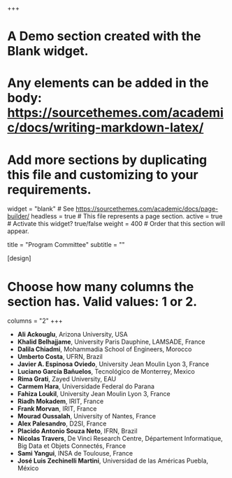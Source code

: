 +++
# A Demo section created with the Blank widget.
# Any elements can be added in the body: https://sourcethemes.com/academic/docs/writing-markdown-latex/
# Add more sections by duplicating this file and customizing to your requirements.

widget = "blank"  # See https://sourcethemes.com/academic/docs/page-builder/
headless = true  # This file represents a page section.
active = true  # Activate this widget? true/false
weight = 400  # Order that this section will appear.

title = "Program Committee"
subtitle = ""

[design]
  # Choose how many columns the section has. Valid values: 1 or 2.
  columns = "2"
+++

- **Ali Ackouglu**, Arizona University, USA
- **Khalid Belhajjame**, University Paris Dauphine, LAMSADE,  France
- **Dalila Chiadmi**,  Mohammadia School of Engineers, Morocco
- **Umberto Costa**, UFRN, Brazil
- **Javier A. Espinosa Oviedo**, University Jean Moulin Lyon 3, France
- **Luciano García Bañuelos**, Tecnológico de Monterrey, Mexico
- **Rima Grati**, Zayed University, EAU
- **Carmem Hara**, Universidade Federal do Parana
- **Fahiza Loukil**, University Jean Moulin Lyon 3, France
- **Riadh Mokadem**, IRIT, France
- **Frank Morvan**, IRIT, France
- **Mourad Oussalah**, University of Nantes, France
- **Alex Palesandro**, D2SI, France
- **Placido Antonio Souza Neto**, IFRN, Brazil
- **Nicolas Travers**, De Vinci Research Centre, Département Informatique, Big Data et Objets Connectés, France
- **Sami Yangui**, INSA  de Toulouse, France
- **José Luis Zechinelli Martini**, Universidad de las Américas Puebla, México
